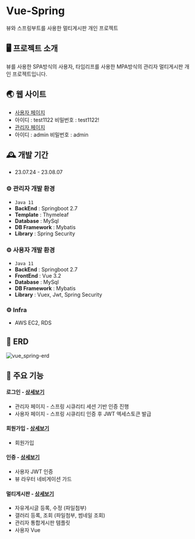 # Vue-Spring
뷰와 스프링부트를 사용한 멀티게시판 개인 프로젝트

## 🖥️ 프로젝트 소개
뷰를 사용한 SPA방식의 사용자, 타임리프를 사용한 MPA방식의 관리자 멀티게시판 개인 프로젝트입니다.
<br>
## 🌏 웹 사이트
- [사용자 페이지](http://52.78.57.232:8080)
- 아이디 : test1122 비밀번호 : test1122!
- [관리자 페이지](http://52.78.57.232:8081/admin)
- 아이디 : admin 비밀번호 : admin

## 🕰️ 개발 기간
* 23.07.24 - 23.08.07

### ⚙️ 관리자 개발 환경
- `Java 11`
- **BackEnd** : Springboot 2.7
- **Template** : Thymeleaf
- **Database** : MySql
- **DB Framework** : Mybatis
- **Library** : Spring Security 

### ⚙️ 사용자 개발 환경
- `Java 11`
- **BackEnd** : Springboot 2.7
- **FrontEnd** : Vue 3.2
- **Database** : MySql
- **DB Framework** : Mybatis
- **Library** : Vuex, Jwt, Spring Security

### ⚙️ Infra
- AWS EC2, RDS

## 📌 ERD
![vue_spring-erd](https://github.com/kimjisoo1122/vue-spring/assets/101982291/d855d045-f6fb-4c59-986a-36a9733694ac)

## 📌 주요 기능

#### 로그인 - <a href="https://github.com/kimjisoo1122/vue-spring/wiki/%EC%A3%BC%EC%9A%94-%EA%B8%B0%EB%8A%A5-%EC%86%8C%EA%B0%9C-(%EB%A1%9C%EA%B7%B8%EC%9D%B8)" >상세보기</a>
- 관리자 페이지 - 스프링 시큐리티 세션 기반 인증 진행
- 사용자 페이지 - 스프링 시큐리티 인증 후 JWT 엑세스토큰 발급 
#### 회원가입 - <a href="https://github.com/kimjisoo1122/vue-spring/wiki/%EC%A3%BC%EC%9A%94-%EA%B8%B0%EB%8A%A5-%EC%86%8C%EA%B0%9C-(%ED%9A%8C%EC%9B%90%EA%B0%80%EC%9E%85)" >상세보기</a>
- 회원가입
#### 인증 - <a href="https://github.com/kimjisoo1122/vue-spring/wiki/%EC%A3%BC%EC%9A%94-%EA%B8%B0%EB%8A%A5-%EC%86%8C%EA%B0%9C-(%EC%9D%B8%EC%A6%9D)" >상세보기</a>
- 사용자 JWT 인증
- 뷰 라우터 네비게이션 가드
#### 멀티게시판 - <a href="https://github.com/kimjisoo1122/vue-spring/wiki/%EC%A3%BC%EC%9A%94-%EA%B8%B0%EB%8A%A5-%EC%86%8C%EA%B0%9C-(%EB%A9%80%ED%8B%B0%EA%B2%8C%EC%8B%9C%ED%8C%90)" >상세보기</a>
- 자유게시글 등록, 수정 (파일첨부)
- 갤러리 등록, 조회 (파일첨부, 썸네일 조회)
- 관리자 통합게시판 템플릿
- 사용자 Vue

 



